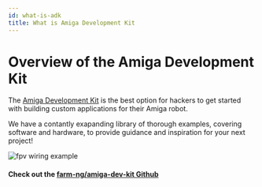 ```yaml
---
id: what-is-adk
title: What is Amiga Development Kit
---
```


# Overview of the Amiga Development Kit

The [Amiga Development Kit](https://farm-ng.com/products/microcontroller-kit)
is the best option for hackers to get started with building custom
applications for their Amiga robot.

We have a contantly exapanding library of thorough examples, covering software and hardware,
to provide guidance and inspiration for your next project!

![fpv wiring example](https://user-images.githubusercontent.com/11846963/185976402-ff8c4c77-5a08-42b0-865f-d2840fc0b960.jpg)


#### Check out the  [farm-ng/amiga-dev-kit Github](https://github.com/farm-ng/amiga-dev-kit)
